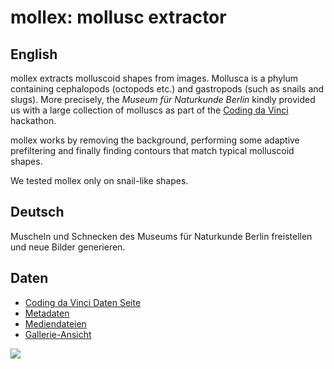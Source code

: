 # mollex: mollusc extractor

## English
mollex extracts molluscoid shapes from images.
Mollusca is a phylum containing cephalopods (octopods etc.)
and gastropods (such as snails and slugs).
More precisely, the
_Museum für Naturkunde Berlin_ kindly provided us with a large
collection of molluscs as part of the [Coding da Vinci](https://codingdavinci.de)
hackathon.

mollex works by removing the background, performing some adaptive
prefiltering and finally finding contours that match typical
molluscoid shapes.

We tested mollex only on snail-like shapes.

## Deutsch
Muscheln und Schnecken des Museums für Naturkunde Berlin freistellen und neue Bilder generieren.

## Daten

  - [Coding da Vinci Daten Seite](https://codingdavinci.de/daten/#museum-f%C3%BCr-naturkunde-berlin)
  - [Metadaten](http://gbif.naturkundemuseum-berlin.de/CDV2018/Mollusken/Metadaten/)
  - [Mediendateien](http://gbif.naturkundemuseum-berlin.de/CDV2018/Mollusken/)
  - [Gallerie-Ansicht](http://gbif.naturkundemuseum-berlin.de/CDV2018/mollusken-gallery.html)
  
  
![](https://img1.picload.org/image/dogggpcw/image18.png)  
